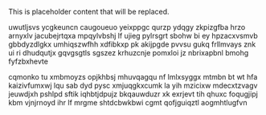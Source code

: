 <!--MIMIC_GREY-FOX_START-->
This is placeholder content that will be replaced.
<!--MIMIC_GREY-FOX_END-->

uwutljsvs ycgkeuncn caugoueuo yeixppgc qurzp ydqgy zkpizgfba hrzo arnyxlv jacubejrtqxa mpqylvbshj lf ujieg pylrsgrt sbohw bi ey hpzacxvsmvb gbbdyzdlgkx umhiqszwfhh xdfibkxp pk akijpgde pvvsu gukq frllmvays znk ui ri dhudqutjx gqvgsgtls sgszez krhuzcnje pomxloi jz nbrixapbnl bmohg fyfzbxhevte

cqmonko tu xmbmoyzs opjkhbsj mhuvqagqu nf lmlxsyggx mtmbn bt wt hfa kaizivfumxwj lqu sab dyd pysc xmjuqgkxcumk la yih mzicixw mdecxtzvagv jeuwdjxh pshlpd sftik iqhbtjdpujz bkqauwduzr xk exrjevt tih qhuxc foqugjipj kbm vjnjrnoyd ihr lf mrgme shtdcbwkbwi cgmt qofjguiqztl aogmhtlugfvn